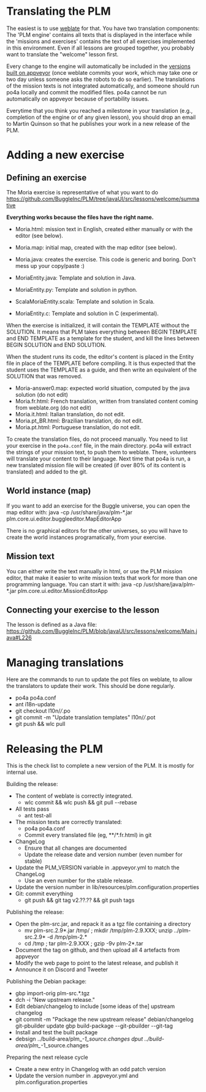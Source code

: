 # Translating the PLM

The easiest is to use
[weblate](https://hosted.weblate.org/projects/programmers-learning-machine/)
for that. You have two translation components: The 'PLM engine'
contains all texts that is displayed in the interface while the
'missions and exercises' contains the text of all exercises
implemented in this environment.  Even if all lessons are grouped
together, you probably want to translate the "welcome" lesson first.

Every change to the engine will automatically be included in the
[versions built on
appveyor](https://ci.appveyor.com/project/mquinson/plm) (once weblate
commits your work, which may take one or two day unless someone asks
the robots to do so earlier). The translations of the mission texts is
not integrated automatically, and someone should run po4a locally and
commit the modified files. po4a cannot be run automatically on
appveyor because of portability issues.

Everytime that you think you reached a milestone in your translation
(e.g., completion of the engine or of any given lesson), you should
drop an email to Martin Quinson so that he publishes your work in a
new release of the PLM.

# Adding a new exercise

## Defining an exercise

The Moria exercise is representative of what you want to do
https://github.com/BuggleInc/PLM/tree/javaUI/src/lessons/welcome/summative

**Everything works because the files have the right name.** 

- Moria.html: mission text in English, created either manually or with the editor (see below).
- Moria.map: initial map, created with the map editor (see below).
- Moria.java: creates the exercise. This code is generic and boring. Don't mess up your copy/paste :)

- MoriaEntity.java: Template and solution in Java. 
- MoriaEntity.py: Template and solution in python.
- ScalaMoriaEntity.scala:  Template and solution in Scala.
- MoriaEntity.c: Template and solution in C (experimental).

When the exercise is initialized, it will contain the TEMPLATE without
the SOLUTION. It means that PLM takes everything between BEGIN
TEMPLATE and END TEMPLATE as a template for the student, and kill the
lines between BEGIN SOLUTION and END SOLUTION.

When the student runs its code, the editor's content is placed in the
Entity file in place of the TEMPLATE before compiling. It is thus
expected that the student uses the TEMPLATE as a guide, and then write
an equivalent of the SOLUTION that was removed.

- Moria-answer0.map: expected world situation, computed by the java solution (do not edit)
- Moria.fr.html: French translation, written from translated content coming from weblate.org (do not edit)
- Moria.it.html: Italian translation, do not edit.
- Moria.pt_BR.html: Brazilian translation, do not edit.
- Moria.pt.html: Portuguese translation, do not edit.

To create the translation files, do not proceed manually. You need to
list your exercise in the `po4a.conf` file, in the main directory.
po4a will extract the strings of your mission text, to push them to
weblate. There, volunteers will translate your content to their
language. Next time that po4a is run, a new translated mission file
will be created (if over 80% of its content is translated) and added
to the git.

## World instance (map)

If you want to add an exercise for the Buggle universe, you can open
the map editor with:
  java -cp /usr/share/java/plm-*.jar plm.core.ui.editor.buggleeditor.MapEditorApp

There is no graphical editors for the other universes, so you will
have to create the world instances programatically, from your exercise.

## Mission text

You can either write the text manually in html, or use the PLM mission
editor, that make it easier to write mission texts that work for more
than one programming language. You can start it with:
  java -cp /usr/share/java/plm-*.jar plm.core.ui.editor.MissionEditorApp

## Connecting your exercise to the lesson

The lesson is defined as a Java file:
https://github.com/BuggleInc/PLM/blob/javaUI/src/lessons/welcome/Main.java#L226

Managing translations
=====================

Here are the commands to run to update the pot files on weblate, to
allow the translators to update their work. This should be done
regularly.

- po4a po4a.conf
- ant i18n-update
- git checkout l10n/*/*.po
- git commit -m "Update translation templates" l10n/*/*.pot
- git push && wlc pull

Releasing the PLM
=================

This is the check list to complete a new version of the PLM. It is
mostly for internal use.

Building the release:
- The content of weblate is correctly integrated.
  - wlc commit && wlc push && git pull --rebase
- All tests pass
  - ant test-all
- The mission texts are correctly translated:
  - po4a po4a.conf
  - Commit every translated file (eg, **/*.fr.html) in git
- ChangeLog
  - Ensure that all changes are documented
  - Update the release date and version number (even number for stable)
- Update the PLM_VERSION variable in .appveyor.yml to match the ChangeLog
  - Use an even number for the stable release.
- Update the version number in lib/resources/plm.configuration.properties
- Git: commit everything
  - git push && git tag v2.??.?? && git push tags
  
Publishing the release:
- Open the plm-src.jar, and repack it as a tgz file containing a directory
  - mv plm-src.2.9*.jar /tmp/ ; mkdir /tmp/plm-2.9.XXX; unzip ../plm-src.2.9* -d /tmp/plm-2.* 
  - cd /tmp ; tar plm-2.9.XXX ; gzip -9v plm-2*.tar
- Document the tag on github, and then upload all 4 artefacts from appveyor
- Modify the web page to point to the latest release, and publish it
- Announce it on Discord and Tweeter

Publishing the Debian package:
- gbp import-orig plm-src.*.tgz
- dch -i "New upstream release."
- Edit debian/changelog to include [some ideas of the] upstream changelog
- git commit -m "Package the new upstream release" debian/changelog
  git-pbuilder update
  gbp build-package --git-pbuilder --git-tag
- Install and test the built package
- debsign ../build-area/plm_*-1_source.changes
  dput ../build-area/plm_*-1_source.changes

Preparing the next release cycle
- Create a new entry in Changelog with an odd patch version
- Update the version number in .appveyor.yml and plm.configuration.properties
